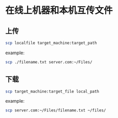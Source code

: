 # 在线上机器和本机互传文件
## 上传
```sh
scp localfile target_machine:target_path
```
example:
```sh
scp ./filename.txt server.com:~/Files/
```

## 下载
```sh
scp target_machine:target_file local_path
```
example:
```sh
scp server.com:~/Files/filename.txt ~/files/
```